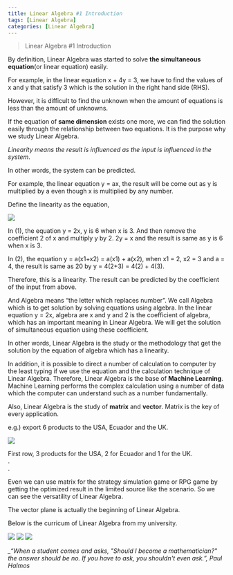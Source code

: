 ```yaml
---
title: Linear Algebra #1 Introduction 
tags: [Linear Algebra]
categories: [Linear Algebra]
---
```


>Linear Algebra #1 Introduction

By definition, Linear Algebra was started to solve **the simultaneous equation**(or linear equation) easily.

For example, in the linear equation x + 4y = 3, we have to find the values of x and y that satisfy 3 which is the solution in the right hand side (RHS).

However, it is difficult to find the unknown when the amount of equations is less than the amount of unknowns.

If the equation of **same dimension** exists one more, we can find the solution easily through the relationship between two equations. It is the purpose why we study Linear Algebra.

*Linearity means the result is influenced as the input is influenced in the system*.

In other words, the system can be predicted.  

For example, the linear equation y = ax, the result will be come out as y is multiplied by a even though x is multiplied by any number.

Define the linearity as the equation,

<img src="https://i.imgur.com/WwwsCLV.jpg">

In (1), the equation y = 2x, y is 6 when x is 3. And then remove the coefficient 2 of x and multiply y by 2. 2y = x and the result is same as y is 6 when x is 3.

In (2), the equation y = a(x1+x2) = a(x1) + a(x2), when x1 = 2, x2 = 3 and a = 4,
the result is same as 20 by y = 4(2+3) = 4(2) + 4(3).

Therefore, this is a linearity. The result can be predicted by the coefficient of the input from above. 

And Algebra means “the letter which replaces number”. We call Algebra which is to get solution by solving equations using algebra. In the linear equation y = 2x, algebra are x and y and 2 is the coefficient of algebra, which has an important meaning in Linear Algebra. We will get the solution of simultaneous equation using these coefficient.

In other words, Linear Algebra is the study or the methodology that get the solution by the equation of algebra which has a linearity.

In addition, it is possible to direct a number of calculation to computer by the least typing if we use the equation and the calculation technique of Linear Algebra. Therefore, Linear Algebra is the base of **Machine Learning**. Machine Learning performs the complex calculation using a number of data which the computer can understand such as a number fundamentally.

Also, Linear Algebra is the study of **matrix** and **vector**. Matrix is the key of every application.

e.g.) export 6 products to the USA, Ecuador and the UK.

<img src="https://i.imgur.com/un4suYU.jpg">

First row, 3 products for the USA, 2 for Ecuador and 1 for the UK.<br>
.<br>
.<br>

Even we can use matrix for the strategy simulation game or RPG game by getting the optimized result in the limited source like the scenario. So we can see the versatility of Linear Algebra.

The vector plane is actually the beginning of Linear Algebra. 

Below is the curricum of Linear Algebra from my university.




<img src="https://i.imgur.com/9khsqKO.jpg">
<img src="https://i.imgur.com/qz7Zw4d.jpg">
<img src="https://i.imgur.com/O4SUbuS.jpg">



*_“When a student comes and asks, "Should I become a mathematician?" the answer should be no. If you have to ask, you shouldn't even ask.”, Paul Halmos*
